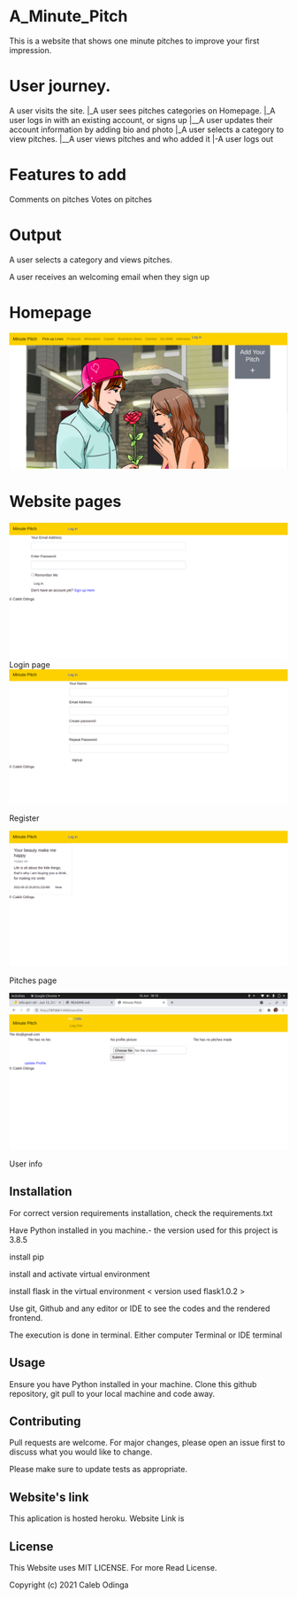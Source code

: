 # A_Minute_Pitch
This is a website that shows one minute pitches to improve your first impression.


# User journey.
A user visits the site.
|_A user sees pitches categories on Homepage.
|_A user logs in with an existing account, or signs up
|__A user updates their account information by adding bio and photo
|_A user selects a category to view pitches.
|__A user views pitches and who added it
|-A user logs  out

# Features to add
Comments on pitches
Votes on pitches


# Output
A user selects a category and views pitches.

A user receives an welcoming email when they sign up

# Homepage
<img src="app/static/images/homepage.png">

# Website pages

<img src="app/static/images/loginpage.png"> 
Login page

<img src="app/static/images/register.png">

Register

<img src="app/static/images/pitches.png">

Pitches page

<img src="app/static/images/info.png">

User info

## Installation
For correct version requirements installation, check the requirements.txt

Have Python installed in you machine.- the version used for this project is 3.8.5

install pip

install and activate virtual environment

install flask in the virtual environment
  < version used flask1.0.2 >

Use git, Github and any editor or IDE to see the codes and the rendered frontend.

The execution is done in terminal. Either computer Terminal or IDE terminal

## Usage

Ensure you have Python installed in your machine. Clone this github repository, git pull to your local machine and code away.

## Contributing
Pull requests are welcome. For major changes, please open an issue first to discuss what you would like to change.

Please make sure to update tests as appropriate.

## Website's link
This aplication is hosted heroku. Website Link is 

## License
This Website uses MIT LICENSE. For more Read License.

Copyright (c) 2021 Caleb Odinga